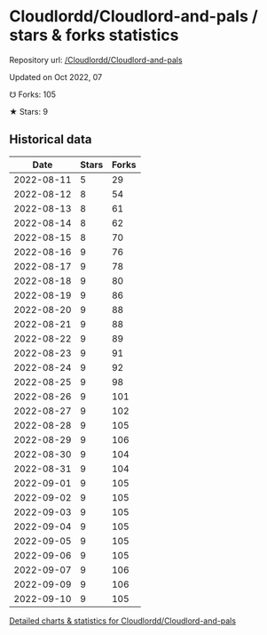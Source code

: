 # Cloudlordd/Cloudlord-and-pals / stars & forks statistics

Repository url: [/Cloudlordd/Cloudlord-and-pals](https://github.com/Cloudlordd/Cloudlord-and-pals)

Updated on Oct 2022, 07

☋ Forks: 105

★ Stars: 9

## Historical data
| Date | Stars | Forks |
|------|-------|-------|
| 2022-08-11 | 5 | 29 | 
| 2022-08-12 | 8 | 54 | 
| 2022-08-13 | 8 | 61 | 
| 2022-08-14 | 8 | 62 | 
| 2022-08-15 | 8 | 70 | 
| 2022-08-16 | 9 | 76 | 
| 2022-08-17 | 9 | 78 | 
| 2022-08-18 | 9 | 80 | 
| 2022-08-19 | 9 | 86 | 
| 2022-08-20 | 9 | 88 | 
| 2022-08-21 | 9 | 88 | 
| 2022-08-22 | 9 | 89 | 
| 2022-08-23 | 9 | 91 | 
| 2022-08-24 | 9 | 92 | 
| 2022-08-25 | 9 | 98 | 
| 2022-08-26 | 9 | 101 | 
| 2022-08-27 | 9 | 102 | 
| 2022-08-28 | 9 | 105 | 
| 2022-08-29 | 9 | 106 | 
| 2022-08-30 | 9 | 104 | 
| 2022-08-31 | 9 | 104 | 
| 2022-09-01 | 9 | 105 | 
| 2022-09-02 | 9 | 105 | 
| 2022-09-03 | 9 | 105 | 
| 2022-09-04 | 9 | 105 | 
| 2022-09-05 | 9 | 105 | 
| 2022-09-06 | 9 | 105 | 
| 2022-09-07 | 9 | 106 | 
| 2022-09-09 | 9 | 106 | 
| 2022-09-10 | 9 | 105 | 


[Detailed charts & statistics for Cloudlordd/Cloudlord-and-pals](https://reviewgithub.com/rep/Cloudlordd/Cloudlord-and-pals)
